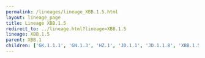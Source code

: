 ```yaml
---
permalink: /lineages/lineage_XBB.1.5.html
layout: lineage_page
title: Lineage XBB.1.5
redirect_to: ../lineage.html?lineage=XBB.1.5
lineage: XBB.1.5
parent: XBB.1
children: ['GK.1.1.1', 'GN.1.3', 'HZ.1', 'JD.1.1', 'JD.1.1.8', 'XBB.1.5', 'XBB.1.5.18', 'XBB.1.5.46', 'XBB.1.5.66', 'XBB.1.5.72', 'XBB.1.5.91']
---
```

